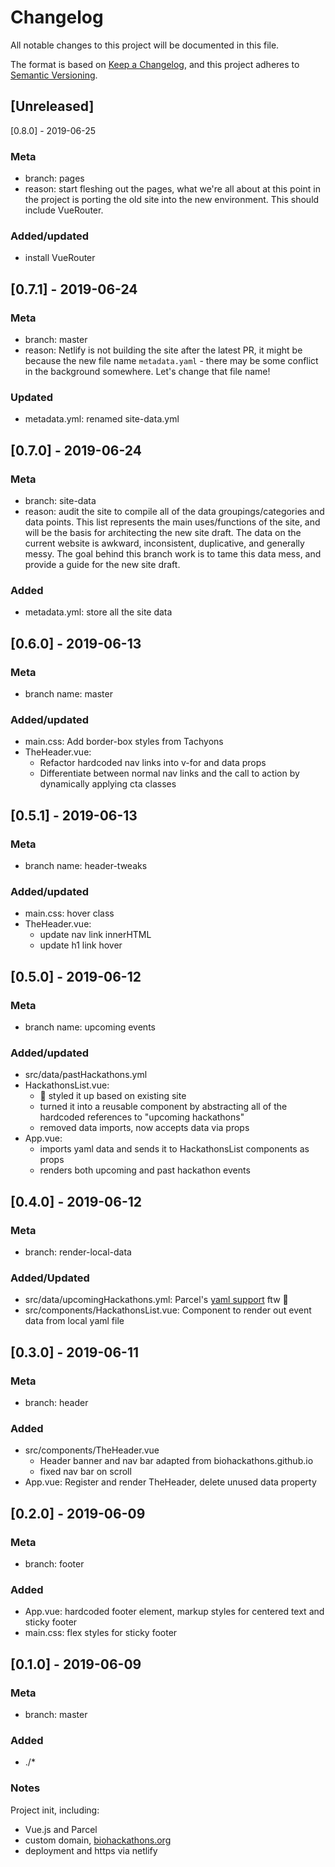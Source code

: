 # Changelog

All notable changes to this project will be documented in this file.

The format is based on [Keep a Changelog](https://keepachangelog.com/en/1.0.0/), and this project adheres to [Semantic Versioning](https://semver.org/spec/v2.0.0.html).

## [Unreleased]

[0.8.0] - 2019-06-25

### Meta

- branch: pages
- reason: start fleshing out the pages, what we're all about at this point in the project is porting the old site into the new environment. This should include VueRouter.

### Added/updated

- install VueRouter

## [0.7.1] - 2019-06-24

### Meta

- branch: master
- reason: Netlify is not building the site after the latest PR, it might be because the new file name `metadata.yaml` - there may be some conflict in the background somewhere. Let's change that file name!

### Updated

- metadata.yml: renamed site-data.yml

## [0.7.0] - 2019-06-24

### Meta

- branch: site-data
- reason: audit the site to compile all of the data groupings/categories and data points. This list represents the main uses/functions of the site, and will be the basis for architecting the new site draft. The data on the current website is awkward, inconsistent, duplicative, and generally messy. The goal behind this branch work is to tame this data mess, and provide a guide for the new site draft.

### Added

- metadata.yml: store all the site data

## [0.6.0] - 2019-06-13

### Meta

- branch name: master

### Added/updated

- main.css: Add border-box styles from Tachyons
- TheHeader.vue:
  - Refactor hardcoded nav links into v-for and data props
  - Differentiate between normal nav links and the call to action by dynamically applying cta classes

## [0.5.1] - 2019-06-13

### Meta

- branch name: header-tweaks

### Added/updated

- main.css: hover class
- TheHeader.vue:
  - update nav link innerHTML
  - update h1 link hover

## [0.5.0] - 2019-06-12

### Meta

- branch name: upcoming events

### Added/updated

- src/data/pastHackathons.yml
- HackathonsList.vue:
  - 💅 styled it up based on existing site
  - turned it into a reusable component by abstracting all of the hardcoded references to "upcoming hackathons"
  - removed data imports, now accepts data via props
- App.vue:
  - imports yaml data and sends it to HackathonsList components as props
  - renders both upcoming and past hackathon events

## [0.4.0] - 2019-06-12

### Meta

- branch: render-local-data

### Added/Updated

- src/data/upcomingHackathons.yml: Parcel's [yaml support](https://parceljs.org/yaml.html) ftw 🎉
- src/components/HackathonsList.vue: Component to render out event data from local yaml file

## [0.3.0] - 2019-06-11

### Meta

- branch: header

### Added

- src/components/TheHeader.vue
  - Header banner and nav bar adapted from biohackathons.github.io
  - fixed nav bar on scroll
- App.vue: Register and render TheHeader, delete unused data property

## [0.2.0] - 2019-06-09

### Meta

- branch: footer

### Added

- App.vue: hardcoded footer element, markup styles for centered text and sticky footer
- main.css: flex styles for sticky footer

## [0.1.0] - 2019-06-09

### Meta

- branch: master

### Added

- ./\*

### Notes

Project init, including:

- Vue.js and Parcel
- custom domain, [biohackathons.org](https://biohackathons.org)
- deployment and https via netlify
